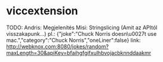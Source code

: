 # viccextension
TODO:
	Andris:
		Megjelenítés
	Misi:
		Stringslicing
			(Amit az APItól visszakapunk...) 
			pl.: {"joke":"Chuck Norris doesn\u0027t use mac.","category":"Chuck Norris","oneLiner":false}
			link: http://webknox.com:8080/jokes/random?maxLength=30&apiKey=bfaihgfgifxulhbvojacbknnddaakmr
